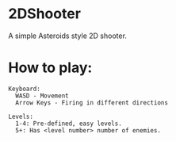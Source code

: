 2DShooter
=========

A simple Asteroids style 2D shooter.

How to play:
===========
    Keyboard:
      WASD - Movement
      Arrow Keys - Firing in different directions
      
    Levels:
      1-4: Pre-defined, easy levels.
      5+: Has <level number> number of enemies.
